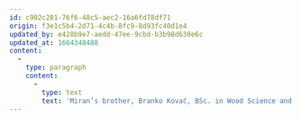 ```yaml
---
id: c902c281-76f6-48c5-aec2-16a6fd78df71
origin: f3e1c5b4-2d71-4c4b-8fc9-8d93fc40d1e4
updated_by: e428b9e7-aedd-47ee-9cbd-b3b98d630e6c
updated_at: 1664348488
content:
  -
    type: paragraph
    content:
      -
        type: text
        text: 'Miran’s brother, Branko Kovač, BSc. in Wood Science and Engineering, joined Miran in managing the company. Since then, they have been running the company together.'
---
```

